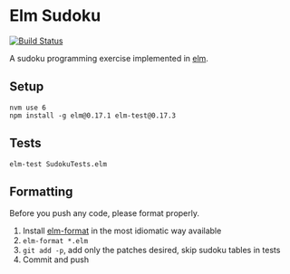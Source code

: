 # Elm Sudoku

[![Build Status](https://travis-ci.org/jehoshua02/elm-sudoku.svg?branch=master)](https://travis-ci.org/jehoshua02/elm-sudoku)

A sudoku programming exercise implemented in [elm](http://elm-lang.org/).

## Setup

```
nvm use 6
npm install -g elm@0.17.1 elm-test@0.17.3
```

## Tests

```
elm-test SudokuTests.elm
```

## Formatting

Before you push any code, please format properly.

1. Install [elm-format](https://github.com/avh4/elm-format) in the most idiomatic way available
2. `elm-format *.elm`
3. `git add -p`, add only the patches desired, skip sudoku tables in tests
4. Commit and push

